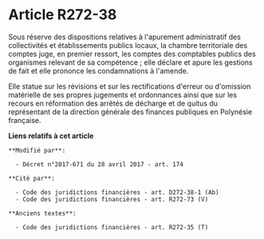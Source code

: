 # Article R272-38

Sous réserve des dispositions relatives à l'apurement administratif des collectivités et établissements publics locaux, la
chambre territoriale des comptes juge, en premier ressort, les comptes des comptables publics des organismes relevant de sa
compétence ; elle déclare et apure les gestions de fait et elle prononce les condamnations à l'amende.

Elle statue sur les révisions et sur les rectifications d'erreur ou d'omission matérielle de ses propres jugements et
ordonnances ainsi que sur les recours en réformation des arrêtés de décharge et de quitus du représentant de la direction
générale des finances publiques en Polynésie française.

**Liens relatifs à cet article**

	**Modifié par**:

	  - Décret n°2017-671 du 28 avril 2017 - art. 174

	**Cité par**:

	  - Code des juridictions financières - art. D272-38-1 (Ab)
	  - Code des juridictions financières - art. R272-73 (V)

	**Anciens textes**:

	  - Code des juridictions financières - art. R272-35 (T)
